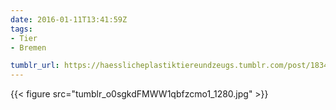 ```yaml
---
date: 2016-01-11T13:41:59Z
tags:
- Tier
- Bremen

tumblr_url: https://haesslicheplastiktiereundzeugs.tumblr.com/post/183429453862
---
```

{{< figure src="tumblr_o0sgkdFMWW1qbfzcmo1_1280.jpg" >}}
